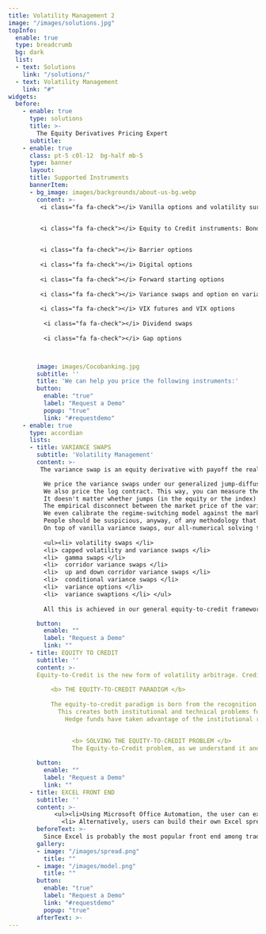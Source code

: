 ```yaml
---
title: Volatility Management 2
image: "/images/solutions.jpg"
topInfo:
  enable: true
  type: breadcrumb
  bg: dark
  list:
  - text: Solutions
    link: "/solutions/"
  - text: Volatility Management 
    link: "#"
widgets:
  before:
    - enable: true
      type: solutions
      title: >-
        The Equity Derivatives Pricing Expert
      subtitle: 
    - enable: true
      class: pt-5 c0l-12  bg-half mb-5
      type: banner
      layout: 
      title: Supported Instruments
      bannerItem:
      - bg_image: images/backgrounds/about-us-bg.webp
        content: >-
         <i class="fa fa-check"></i> Vanilla options and volatility surfaces
    

         <i class="fa fa-check"></i> Equity to Credit instruments: Bonds, Convertible Bonds, Contingent Conversion Bonds (CoCos), CDS, EDS, Credit Event Binary Options


         <i class="fa fa-check"></i> Barrier options
         
         <i class="fa fa-check"></i> Digital options
         
         <i class="fa fa-check"></i> Forward starting options
         
         <i class="fa fa-check"></i> Variance swaps and option on variance
         
         <i class="fa fa-check"></i> VIX futures and VIX options
         
          <i class="fa fa-check"></i> Dividend swaps
          
          <i class="fa fa-check"></i> Gap options



        image: images/Cocobanking.jpg
        subtitle: ''
        title: 'We can help you price the following instruments:'
        button:
          enable: "true"
          label: "Request a Demo"
          popup: "true"
          link: "#requestdemo"
    - enable: true
      type: accordian
      lists:
      - title: VARIANCE SWAPS
        subtitle: 'Volatility Management'
        content: >-
         The variance swap is an equity derivative with payoff the realized variance of the underlying equity or index. The Black-Scholes-Merton tradition of                    continuous delta hedging under diffusion confuses it with the log contract. As a consequence, it suggests the variance swap is redundant with the vanilla              options. What the variance swap truly is, however, over and above the vanillas, is a play on the possible underlying jumps. We believe variance swaps mark a            new age in volatility arbitrage. For this reason, we price them from scratch, independently of the diffusion assumption or even the idea that vanilla options          may have ever been a play on variance:

          We price the variance swaps under our generalized jump-diffusion model with stochastic volatility and stochastic jumps, also known as the “regime-switching             model.”
          We also price the log contract. This way, you can measure the difference due to the jumps.
          It doesn't matter whether jumps (in the equity or the index) have been known to occur or not to occur in the past. (A jump to default couldn't have occurred           in the past.) What matters is whether the market anticipates such jumps.
          The empirical disconnect between the market price of the variance swap and the theoretical price of the log contract (a.k.a. the strip of vanillas), apparent           even on the index, points in that direction.
          We even calibrate the regime-switching model against the market prices of variance swaps of different starting dates and maturity dates, independently of the           vanillas. Indeed, the variance swap is not redundant with the vanillas and its price carries additional information on the underlying process (as does the             price of any path-dependent option, generally).
          People should be suspicious, anyway, of any methodology that is incapable of valuing an instrument as natural and simple and homogeneous as the variance swap           directly and says it requires a full strip of known vanilla options prices in order to do so!
          On top of vanilla variance swaps, our all-numerical solving techniques enable us to price the following payoffs:
         
          <ul><li> volatility swaps </li>
          <li> capped volatility and variance swaps </li>
          <li> 	gamma swaps </li>
          <li> 	corridor variance swaps </li>
          <li> 	up and down corridor variance swaps </li>
          <li> 	conditional variance swaps </li>
          <li> 	variance options </li>
          <li> 	variance swaptions </li> </ul>
          
          All this is achieved in our general equity-to-credit framework, of which dividends and default risk are an integral part.

        button:
          enable: ""
          label: "Request a Demo" 
          link: ""
      - title: EQUITY TO CREDIT
        subtitle: ''
        content: >-
        Equity-to-Credit is the new form of volatility arbitrage. Credit risk (through the probability of the underlying equity jumping to zero) adds a component to            option premium that cannot be financed by the usual rebalancing of the delta hedge issuing from the Black-Scholes-Merton model. Another hedging instrument has           to be held and continuously traded in order to hedge the jump to default. Jointly inferring the Brownian volatility and the hazard rate from the market data           of instruments sensitive both to volatility and credit risk (equity options, CDS) and computing the composite dynamic hedging strategy are the new rule of              volatility arbitrage.
          
            <b> THE EQUITY-TO-CREDIT PARADIGM </b>
            
            The equity-to-credit paradigm is born from the recognition that credit dependent instruments, starting with standard corporate bonds, have an embedded                  equity component which results from the high correlation between the credit standing of an issuer and its stock price. With corporate default of big                    companies looming large in the last few years, investors have been stunned by the collapse of the famed bond floor of convertible bonds. It is now well                 recognized that the credit component must be hedged with other standard instruments such as CDS or out of the money puts. More generally, equity and                    credit instruments should be priced and hedged in a unique consistent framework, which is the essence of the equity-to-credit paradigm.
              This creates both institutional and technical problems for market participants. Banks have traditionally traded their equity and credit portfolios in                   separate divisions which cannot cross-hedge their related exposures. Slowly and gradually, they are understanding that they need to merge the various                     desks which deal with the same issuer.
                Hedge funds have taken advantage of the institutional rigidity of banks; they have been the first to benefit from this new paradigm by investing in                     strategies which aim to arbitrage inconsistencies between the credit and the equity markets. But as more money is flowing into these strategies,                        obvious opportunities disappear and accurate modelling becomes essential. Traders have so far relied on software and models which are good at pricing                  one family of instruments but fail to deal consistently with the entire equity-to-credit spectrum. This is an issue for both pre-trade analysis and                    risk management.
                 

                  <b> SOLVING THE EQUITY-TO-CREDIT PROBLEM </b>
                  The Equity-to-Credit problem, as we understand it and handle it, is the problem of pricing and hedging of single name equity derivatives and credit                      derivatives when the issuer of the underlying equity is subject to default (or credit risk). Posing the problem means specifying the stochastic                        process followed by the underlying equity (typically, it is a jump-diffusion process where the diffusion, or Brownian component, admits of                              stochastic volatility and the jump component is a sum of Poisson jump processes with stochastic intensity and jump sizes, notable among which is the                    jump to default).
          
        button:
          enable: ""
          label: "Request a Demo" 
          link: ""
      - title: EXCEL FRONT END
        subtitle: ''
        content: >-
             <ul><li>Using Microsoft Office Automation, the user can export all the terms and conditions of the convertible security from the Opscore data model to                  the Opscore Excel Analyzer. Several theoretical models can be defined and simulated on this worksheet. 3D surfaces of theoretical values and Greeks can                 be instantaneously plotted. More generally, every single output can be plotted as a function of every single input. This is achieved by the VBA                         routines of the Opscore Excel Analyzer, which, in turn, call the DLL of the pricing engine; moreover, the user can simulate terms and conditions                        different from the ones that are stored in the Opscore database, without affecting the stored data.</li>
               <li> Alternatively, users can build their own Excel spreadsheet, laying out the results of the pricing engine any way they please thanks to the Opscore                 XLL functions. The Opscore XLLs accept the identification number of the given security (its internal database code, ISIN, CUSIP, Bloomberg number or                   SEDOL) as an argument. This allows the XLLs to retrieve the corresponding terms and conditions from the Opscore database. The remaining arguments are                   the theoretical parameters (such as Brownian volatility and hazard rate). They are produced on the spreadsheet, either by calibration routines or by                    direct user input.</li></ul>
        beforeText: >-
          Since Excel is probably the most popular front end among traders and hedge fund managers, we made sure that all the results of Opscore are published to                  Excel. There are two ways the user may view these results:
        gallery:
        - image: "/images/spread.png"
          title: ""
        - image: "/images/model.png"
          title: ""
        button:
          enable: "true"
          label: "Request a Demo"
          link: "#requestdemo"
          popup: "true"
        afterText: >-
---
```


